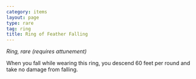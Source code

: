 ```yaml
---
category: items
layout: page
type: rare
tag: ring
title: Ring of Feather Falling 
---
```

_Ring, rare (requires attunement)_ 

When you fall while wearing this ring, you descend 60 feet per round and take no damage from falling. 
